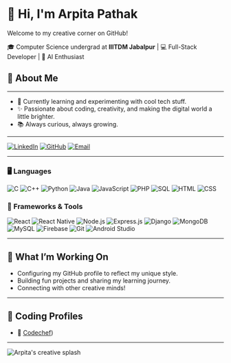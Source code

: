# 👋 Hi, I'm Arpita Pathak
Welcome to my creative corner on GitHub!  

🎓 Computer Science undergrad at **IIITDM Jabalpur** | 💻 Full-Stack Developer | 🤖 AI Enthusiast 
## 🚀 About Me

---
- 🎒 Currently learning and experimenting with cool tech stuff.
- ✨ Passionate about coding, creativity, and making the digital world a little brighter.
- 📚 Always curious, always growing.

---

[![LinkedIn](https://img.shields.io/badge/LinkedIn-arpita--pathak-blue?logo=linkedin&style=flat-square)](https://www.linkedin.com/in/arpita-pathak-48a47122b/)
[![GitHub](https://img.shields.io/badge/GitHub-Arpita34-black?logo=github&style=flat-square)](https://github.com/Arpita34)
[![Email](https://img.shields.io/badge/Email-pathakarpita867@gmail.com-red?logo=gmail&style=flat-square)](mailto:pathakarpita867@gmail.com)

---

### 🖥️ Languages
![C](https://img.shields.io/badge/C-00599C?style=flat&logo=c&logoColor=white)
![C++](https://img.shields.io/badge/C++-00599C?style=flat&logo=c%2B%2B&logoColor=white)
![Python](https://img.shields.io/badge/Python-3776AB?style=flat&logo=python&logoColor=white)
![Java](https://img.shields.io/badge/Java-ED8B00?style=flat&logo=java&logoColor=white)
![JavaScript](https://img.shields.io/badge/JavaScript-F7DF1E?style=flat&logo=javascript&logoColor=black)
![PHP](https://img.shields.io/badge/PHP-777BB4?style=flat&logo=php&logoColor=white)
![SQL](https://img.shields.io/badge/SQL-4479A1?style=flat&logo=mysql&logoColor=white)
![HTML](https://img.shields.io/badge/HTML5-E34F26?style=flat&logo=html5&logoColor=white)
![CSS](https://img.shields.io/badge/CSS3-1572B6?style=flat&logo=css3&logoColor=white)

### 🔧 Frameworks & Tools
![React](https://img.shields.io/badge/React-20232A?style=flat&logo=react&logoColor=61DAFB)
![React Native](https://img.shields.io/badge/React_Native-20232A?style=flat&logo=react&logoColor=61DAFB)
![Node.js](https://img.shields.io/badge/Node.js-43853D?style=flat&logo=node-dot-js&logoColor=white)
![Express.js](https://img.shields.io/badge/Express.js-000000?style=flat&logo=express&logoColor=white)
![Django](https://img.shields.io/badge/Django-092E20?style=flat&logo=django&logoColor=white)
![MongoDB](https://img.shields.io/badge/MongoDB-4EA94B?style=flat&logo=mongodb&logoColor=white)
![MySQL](https://img.shields.io/badge/MySQL-005C84?style=flat&logo=mysql&logoColor=white)
![Firebase](https://img.shields.io/badge/Firebase-FFCA28?style=flat&logo=firebase&logoColor=black)
![Git](https://img.shields.io/badge/Git-F05032?style=flat&logo=git&logoColor=white)
![Android Studio](https://img.shields.io/badge/Android_Studio-3DDC84?style=flat&logo=android-studio&logoColor=white)

---
## 🌈 What I’m Working On

- Configuring my GitHub profile to reflect my unique style.
- Building fun projects and sharing my learning journey.
- Connecting with other creative minds!

---

## 🧠 Coding Profiles

- 🔗 [Codechef](https://www.codechef.com/users/arpita2025))


---

![Arpita's creative splash](https://media.giphy.com/media/26ufdipQqU2lhNA4g/giphy.gif)
